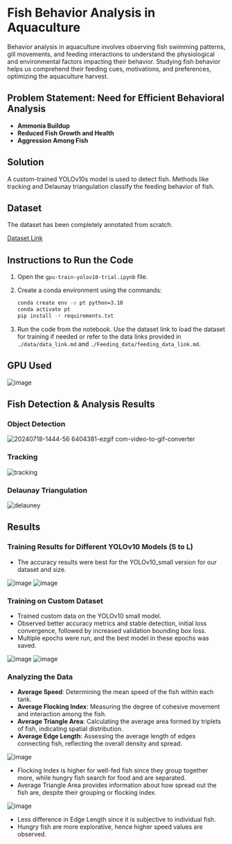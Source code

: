 # Fish Behavior Analysis in Aquaculture

Behavior analysis in aquaculture involves observing fish swimming patterns, gill movements, and feeding interactions to understand the physiological and environmental factors impacting their behavior. Studying fish behavior helps us comprehend their feeding cues, motivations, and preferences, optimizing the aquaculture harvest.

## Problem Statement: Need for Efficient Behavioral Analysis

- **Ammonia Buildup**
- **Reduced Fish Growth and Health**
- **Aggression Among Fish**

## Solution

A custom-trained YOLOv10s model is used to detect fish. Methods like tracking and Delaunay triangulation classify the feeding behavior of fish.

## Dataset

The dataset has been completely annotated from scratch.

[Dataset Link](https://app.roboflow.com/sudeep-p8zsb/aquaculture2024/6)

## Instructions to Run the Code

1. Open the `gpu-train-yolov10-trial.ipynb` file.
2. Create a conda environment using the commands:

    ```bash
    conda create env -o pt python=3.10
    conda activate pt
    pip install -r requirements.txt
    ```

3. Run the code from the notebook. Use the dataset link to load the dataset for training if needed or refer to the data links provided in `./data/data_link.md` and `./Feeding_data/feeding_data_link.md`.

## GPU Used

![image](https://github.com/user-attachments/assets/8c439098-e1bc-4958-896d-8ef9b86164ea)

## Fish Detection & Analysis Results

### Object Detection

![20240718-1444-56 6404381-ezgif com-video-to-gif-converter](https://github.com/user-attachments/assets/971ccf1c-2645-41ae-a183-eb9f91d730e5)

### Tracking

![tracking](https://github.com/user-attachments/assets/f782194a-ff94-4f1d-bce6-7dcc345a7c03)

### Delaunay Triangulation

![delauney](https://github.com/user-attachments/assets/0e9a29ca-3c8e-4302-8afd-218f86837c7b)

## Results

### Training Results for Different YOLOv10 Models (S to L)

- The accuracy results were best for the YOLOv10_small version for our dataset and size.

![image](https://github.com/user-attachments/assets/38c3acb2-68a7-4206-804e-e18ca7ce72b2)
![image](https://github.com/user-attachments/assets/56480668-962c-485e-ad3d-84646cfbe6b9)

### Training on Custom Dataset

- Trained custom data on the YOLOv10 small model.
- Observed better accuracy metrics and stable detection, initial loss convergence, followed by increased validation bounding box loss.
- Multiple epochs were run, and the best model in these epochs was saved.

![image](https://github.com/user-attachments/assets/700c53a9-e30f-4263-8351-6ef3515b0608)
![image](https://github.com/user-attachments/assets/eb9a6582-19b1-4c49-bb56-ee934f5b27f6)

### Analyzing the Data

- **Average Speed**: Determining the mean speed of the fish within each tank.
- **Average Flocking Index**: Measuring the degree of cohesive movement and interaction among the fish.
- **Average Triangle Area**: Calculating the average area formed by triplets of fish, indicating spatial distribution.
- **Average Edge Length**: Assessing the average length of edges connecting fish, reflecting the overall density and spread.

![image](https://github.com/user-attachments/assets/001faffe-3646-4b30-a158-db6da9d66887)

- Flocking Index is higher for well-fed fish since they group together more, while hungry fish search for food and are separated.
- Average Triangle Area provides information about how spread out the fish are, despite their grouping or flocking index.

![image](https://github.com/user-attachments/assets/51acff18-a9d2-4b2c-badd-41ebe4284250)

- Less difference in Edge Length since it is subjective to individual fish.
- Hungry fish are more explorative, hence higher speed values are observed.
